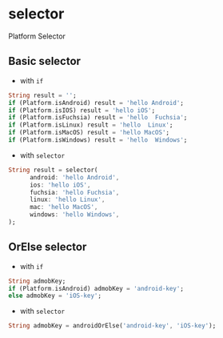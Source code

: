 # selector

Platform Selector

## Basic selector
- with `if`
```dart
String result = '';
if (Platform.isAndroid) result = 'hello Android';
if (Platform.isIOS) result = 'hello iOS';
if (Platform.isFuchsia) result = 'hello  Fuchsia';
if (Platform.isLinux) result = 'hello  Linux';
if (Platform.isMacOS) result = 'hello MacOS';
if (Platform.isWindows) result = 'hello  Windows';
```

- with `selector`
```dart
String result = selector(
      android: 'hello Android',
      ios: 'hello iOS',
      fuchsia: 'hello Fuchsia',
      linux: 'hello Linux',
      mac: 'hello MacOS',
      windows: 'hello Windows',
);
```

## OrElse selector
- with `if`
```dart
String admobKey;
if (Platform.isAndroid) admobKey = 'android-key';
else admobKey = 'iOS-key';
```

- with `selector`
```dart
String admobKey = androidOrElse('android-key', 'iOS-key');
```